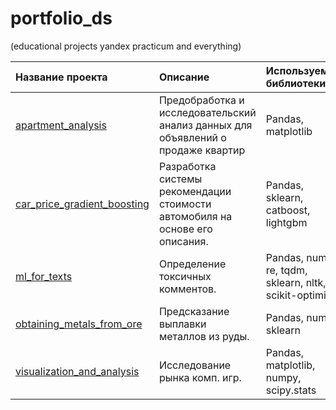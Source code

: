 # portfolio_ds
(educational projects yandex practicum and everything)

| Название проекта | Описание | Используемые библиотеки | 
| :---------------------- | :---------------------- | :---------------------- |
| [apartment_analysis](https://github.com/Hhhdhfgvgbh/portfolio_DS/tree/main/apartment_analysis) | Предобработка и исследовательский анализ данных для объявлений о продаже квартир| Pandas, matplotlib |
| [car_price_gradient_boosting](https://github.com/Hhhdhfgvgbh/portfolio_DS/tree/main/car_price_gradient_boosting) | Разработка системы рекомендации стоимости автомобиля на основе его описания. | Pandas, sklearn, catboost, lightgbm |
| [ml_for_texts](https://github.com/Hhhdhfgvgbh/portfolio_DS/tree/main/ml_for_texts) | Определение токсичных комментов. | Pandas, numpy, re, tqdm, sklearn, nltk, scikit-optimize |
| [obtaining_metals_from_ore](https://github.com/Hhhdhfgvgbh/portfolio_DS/tree/main/obtaining_metals_from_ore) | Предсказание выплавки металлов из руды. | Pandas, numpy, sklearn |
| [visualization_and_analysis](https://github.com/Hhhdhfgvgbh/portfolio_DS/tree/main/visualization_and_analysis) | Исследование рынка комп. игр. | Pandas, matplotlib, numpy, scipy.stats |


